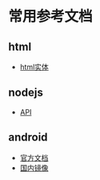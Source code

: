 # 常用参考文档

## html
* [html实体](http://www.w3school.com.cn/tags/html_ref_entities.html)


## nodejs
* [API](https://nodejs.org/api/)


## android
* [官方文档](http://wear.techbrood.com/reference/android/package-summary.html)
* [国内镜像](http://wear.techbrood.com/reference/android/package-summary.html)
